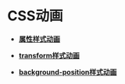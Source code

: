 # CSS动画



- **[属性样式动画](ui-js-animate-attribute-style.md)**

- **[transform样式动画](ui-js-animate-transform.md)**

- **[background-position样式动画](ui-js-animate-background-position-style.md)**